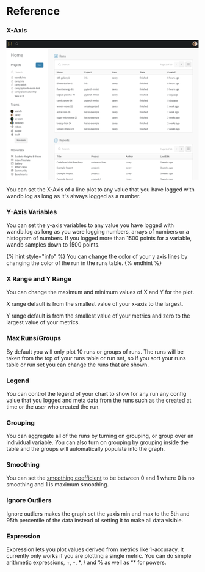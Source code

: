 # Reference

### X-Axis

![Selecting X-Axis](../../../.gitbook/assets/image%20%289%29.png)

You can set the X-Axis of a line plot to any value that you have logged with wandb.log as long as it's always logged as a number. 

### Y-Axis Variables

You can set the y-axis variables to any value you have logged with wandb.log as long as you were logging numbers, arrays of numbers or a histogram of numbers.  If you logged more than 1500 points for a variable, wandb samples down to 1500 points. 

{% hint style="info" %}
You can change the color of your y axis lines by changing the color of the run in the runs table.
{% endhint %}

### X Range and Y Range

You can change the maximum and minimum values of X and Y for the plot.  

X range default is from the smallest value of your x-axis to the largest.

Y range default is from the smallest value of your metrics and zero to the largest value of your metrics.

### Max Runs/Groups

By default you will only plot 10 runs or groups of runs.   The runs will be taken from the top of your runs table or run set, so if you sort your runs table or run set you can change the runs that are shown.

### Legend

You can control the legend of your chart to show for any run any config value that you logged and meta data from the runs such as the created at time or the user who created the run.

### Grouping

You can aggregate all of the runs by turning on grouping, or group over an individual variable.  You can also turn on grouping by grouping inside the table and the groups will automatically populate into the graph.

### Smoothing

You can set the [smoothing coefficient](../../../resources/technical-faq.md#what-formula-do-you-use-for-your-smoothing-algorithm) to be between 0 and 1 where 0 is no smoothing and 1 is maximum smoothing.

### Ignore Outliers

Ignore outliers makes the graph set the yaxis min and max to the 5th and 95th percentile of the data instead of setting it to make all data visible.

### Expression

Expression lets you plot values derived from metrics like 1-accuracy.  It currently only works if you are plotting a single metric.  You can do simple arithmetic expressions, +, -, \*, / and % as well as \*\* for powers.





